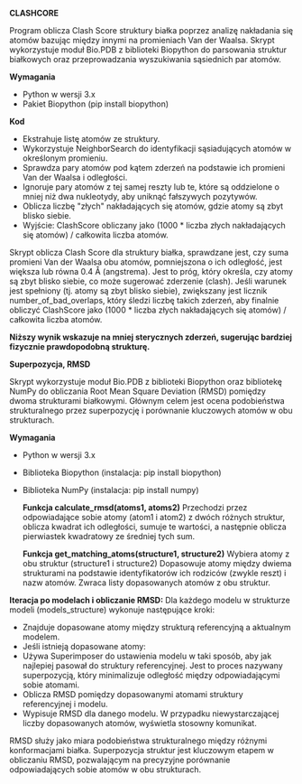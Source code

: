 **CLASHCORE**

Program oblicza Clash Score struktury białka poprzez analizę nakładania się atomów bazując między innymi na promieniach Van der Waalsa. 
Skrypt wykorzystuje moduł Bio.PDB z biblioteki Biopython do parsowania struktur białkowych oraz przeprowadzania wyszukiwania sąsiednich par atomów.

**Wymagania** 
- Python w wersji 3.x
- Pakiet Biopython (pip install biopython)
    
**Kod**
- Ekstrahuje listę atomów ze struktury.
- Wykorzystuje NeighborSearch do identyfikacji sąsiadujących atomów w określonym promieniu.
- Sprawdza pary atomów pod kątem zderzeń na podstawie ich promieni Van der Waalsa i odległości.
- Ignoruje pary atomów z tej samej reszty lub te, które są oddzielone o mniej niż dwa nukleotydy, aby uniknąć fałszywych pozytywów.
- Oblicza liczbę "złych" nakładających się atomów, gdzie atomy są zbyt blisko siebie.
- Wyjście: ClashScore obliczany jako (1000 * liczba złych nakładających się atomów) / całkowita liczba atomów.


Skrypt oblicza Clash Score dla struktury białka, sprawdzane jest, czy suma promieni Van der Waalsa obu atomów, 
pomniejszona o ich odległość, jest większa lub równa 0.4 Å (angstrema). Jest to próg, który określa, czy atomy są zbyt blisko siebie, co może sugerować zderzenie (clash).
Jeśli warunek jest spełniony (tj. atomy są zbyt blisko siebie), zwiększany jest licznik number_of_bad_overlaps, który śledzi liczbę takich zderzeń, aby finalnie obliczyć ClashScore jako
(1000 * liczba złych nakładających się atomów) / całkowita liczba atomów.

**Niższy wynik wskazuje na mniej sterycznych zderzeń, sugerując bardziej fizycznie prawdopodobną strukturę.**


**Superpozycja, RMSD**


Skrypt wykorzystuje moduł Bio.PDB z biblioteki Biopython oraz bibliotekę NumPy do obliczania Root Mean Square Deviation (RMSD) pomiędzy dwoma strukturami białkowymi. 
Głównym celem jest ocena podobieństwa strukturalnego przez superpozycję i porównanie kluczowych atomów w obu strukturach.

**Wymagania**
- Python w wersji 3.x
- Biblioteka Biopython (instalacja: pip install biopython)
- Biblioteka NumPy (instalacja: pip install numpy)


  **Funkcja calculate_rmsd(atoms1, atoms2)**
  Przechodzi przez odpowiadające sobie atomy (atom1 i atom2) z dwóch różnych struktur, oblicza kwadrat ich odległości, sumuje te wartości, a następnie oblicza pierwiastek kwadratowy ze średniej tych sum.

  **Funkcja get_matching_atoms(structure1, structure2)**
Wybiera atomy z obu struktur (structure1 i structure2)
Dopasowuje atomy między dwiema strukturami na podstawie identyfikatorów ich rodziców (zwykle reszt) i nazw atomów.
Zwraca listy dopasowanych atomów z obu struktur.

**Iteracja po modelach i obliczanie RMSD:**
Dla każdego modelu w strukturze modeli (models_structure) wykonuje następujące kroki:
- Znajduje dopasowane atomy między strukturą referencyjną a aktualnym modelem.
- Jeśli istnieją dopasowane atomy:
- Używa Superimposer do ustawienia modelu w taki sposób, aby jak najlepiej pasował do struktury referencyjnej. Jest to proces nazywany superpozycją, który minimalizuje odległość między odpowiadającymi sobie atomami.
- Oblicza RMSD pomiędzy dopasowanymi atomami struktury referencyjnej i modelu.
- Wypisuje RMSD dla danego modelu.
  W przypadku niewystarczającej liczby dopasowanych atomów, wyświetla stosowny komunikat.
  
RMSD służy jako miara podobieństwa strukturalnego między różnymi konformacjami białka. 
Superpozycja struktur jest kluczowym etapem w obliczaniu RMSD, pozwalającym na precyzyjne porównanie odpowiadających sobie atomów w obu strukturach.
